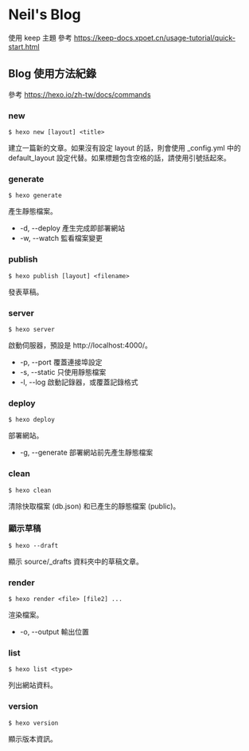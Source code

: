 # Neil's Blog

使用 keep 主題
參考 https://keep-docs.xpoet.cn/usage-tutorial/quick-start.html

## Blog 使用方法紀錄

參考 https://hexo.io/zh-tw/docs/commands

### new
```
$ hexo new [layout] <title>
```
建立一篇新的文章。如果沒有設定 layout 的話，則會使用 _config.yml 中的 default_layout 設定代替。如果標題包含空格的話，請使用引號括起來。

### generate
```
$ hexo generate
```
產生靜態檔案。

- -d, --deploy	產生完成即部署網站
- -w, --watch	監看檔案變更

### publish
```
$ hexo publish [layout] <filename>
```
發表草稿。

### server
```
$ hexo server
```
啟動伺服器，預設是 http://localhost:4000/。

- -p, --port	覆蓋連接埠設定
- -s, --static	只使用靜態檔案
- -l, --log	啟動記錄器，或覆蓋記錄格式

### deploy
```
$ hexo deploy
```
部署網站。
- -g, --generate	部署網站前先產生靜態檔案

### clean
```
$ hexo clean
```
清除快取檔案 (db.json) 和已產生的靜態檔案 (public)。

### 顯示草稿
```
$ hexo --draft
```
顯示 source/_drafts 資料夾中的草稿文章。

### render
```
$ hexo render <file> [file2] ...
```
渲染檔案。
- -o, --output	輸出位置

### list
```
$ hexo list <type>
```
列出網站資料。

### version
```
$ hexo version
```
顯示版本資訊。